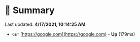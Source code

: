 # 📖 Summary
Last updated: **4/17/2021, 10:14:25 AM**

- `GET` [https://google.com](https://google.com) - **Up** (179ms)
